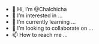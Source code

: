 - 👋 Hi, I’m @Chalchicha
- 👀 I’m interested in ...
- 🌱 I’m currently learning ...
- 💞️ I’m looking to collaborate on ...
- 📫 How to reach me ...

<!---
Chalchicha/Chalchicha is a ✨ special ✨ repository because its `README.md` (this file) appears on your GitHub profile.
You can click the Preview link to take a look at your changes.
--->


